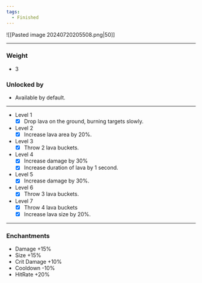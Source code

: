 ```yaml
---
tags:
  - Finished
---
```

![[Pasted image 20240720205508.png|50]]

---
### Weight
- 3
### Unlocked by
- Available by default.
---
- Level 1
	- [x] Drop lava on the ground, burning targets slowly.
- Level 2
	- [x] Increase lava area by 20%.
- Level 3
	- [x] Throw 2 lava buckets.
- Level 4
	- [x] Increase damage by 30%
	- [x] Increase duration of lava by 1 second.
- Level 5
	- [x] Increase damage by 30%.
- Level 6
	- [x] Throw 3 lava buckets.
- Level 7
	- [x] Throw 4 lava buckets
	- [x] Increase lava size by 20%.
---
### Enchantments
- Damage +15%
- Size +15%
- Crit Damage +10%
- Cooldown -10%
- HitRate +20%